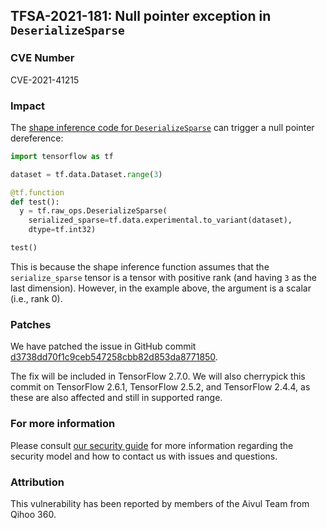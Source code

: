 ## TFSA-2021-181: Null pointer exception in `DeserializeSparse`

### CVE Number
CVE-2021-41215

### Impact
The [shape inference code for `DeserializeSparse`](https://github.com/tensorflow/tensorflow/blob/8d72537c6abf5a44103b57b9c2e22c14f5f49698/tensorflow/core/ops/sparse_ops.cc#L152-L168) can trigger a null pointer dereference:

```python
import tensorflow as tf

dataset = tf.data.Dataset.range(3)

@tf.function
def test():
  y = tf.raw_ops.DeserializeSparse(
    serialized_sparse=tf.data.experimental.to_variant(dataset),
    dtype=tf.int32)

test()
```

This is because the shape inference function assumes that the `serialize_sparse` tensor is a tensor with positive rank (and having `3` as the last dimension).  However, in the example above, the argument is a scalar (i.e., rank 0).

### Patches
We have patched the issue in GitHub commit [d3738dd70f1c9ceb547258cbb82d853da8771850](https://github.com/tensorflow/tensorflow/commit/d3738dd70f1c9ceb547258cbb82d853da8771850).

The fix will be included in TensorFlow 2.7.0. We will also cherrypick this commit on TensorFlow 2.6.1, TensorFlow 2.5.2, and TensorFlow 2.4.4, as these are also affected and still in supported range.

### For more information
Please consult [our security guide](https://github.com/tensorflow/tensorflow/blob/master/SECURITY.md) for more information regarding the security model and how to contact us with issues and questions.

### Attribution
This vulnerability has been reported by members of the Aivul Team from Qihoo 360.
